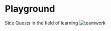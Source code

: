 # Playground
Side Quests in the field of learning 
![teamwork](https://cloud.githubusercontent.com/assets/22593566/21742700/0ce383fa-d4fc-11e6-83eb-f008590eed79.gif)
